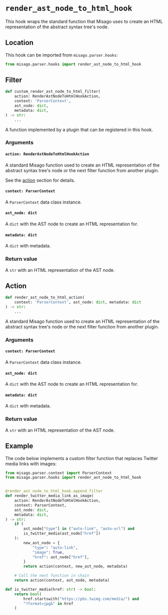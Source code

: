 # `render_ast_node_to_html_hook`

This hook wraps the standard function that Misago uses to create an HTML representation of the abstract syntax tree's node.


## Location

This hook can be imported from `misago.parser.hooks`:

```python
from misago.parser.hooks import render_ast_node_to_html_hook
```


## Filter

```python
def custom_render_ast_node_to_html_filter(
    action: RenderAstNodeToHtmlHookAction,
    context: 'ParserContext',
    ast_node: dict,
    metadata: dict,
) -> str:
    ...
```

A function implemented by a plugin that can be registered in this hook.


### Arguments

#### `action: RenderAstNodeToHtmlHookAction`

A standard Misago function used to create an HTML representation of the abstract syntax tree's node or the next filter function from another plugin.

See the [action](#action) section for details.


#### `context: ParserContext`

A `ParserContext` data class instance.


#### `ast_node: dict`

A `dict` with the AST node to create an HTML representation for.


#### `metadata: dict`

A `dict` with metadata.


### Return value

A `str` with an HTML representation of the AST node.


## Action

```python
def render_ast_node_to_html_action(
    context: 'ParserContext', ast_node: dict, metadata: dict
) -> str:
    ...
```

A standard Misago function used to create an HTML representation of the abstract syntax tree's node or the next filter function from another plugin.


### Arguments

#### `context: ParserContext`

A `ParserContext` data class instance.


#### `ast_node: dict`

A `dict` with the AST node to create an HTML representation for.


#### `metadata: dict`

A `dict` with metadata.


### Return value

A `str` with an HTML representation of the AST node.


## Example

The code below implements a custom filter function that replaces Twitter media links with images:

```python
from misago.parser.context import ParserContext
from misago.parser.hooks import render_ast_node_to_html_hook


@render_ast_node_to_html_hook.append_filter
def render_twitter_media_link_as_image(
    action: RenderAstNodeToHtmlHookAction,
    context: ParserContext,
    ast_node: dict,
    metadata: dict,
) -> str:
    if (
        ast_node["type"] in ("auto-link", "auto-url") and
        is_twitter_media(ast_node["href"])
    ):
        new_ast_node = {
            "type": "auto-link",
            "image": True,
            "href": ast_node["href"],
        }
        return action(context, new_ast_node, metadata)

    # Call the next function in chain
    return action(context, ast_node, metadata)

def is_twitter_media(href: str) -> bool:
    return bool(
        href.startswith("https://pbs.twimg.com/media/") and
        "?format=jpg&" in href
    )
```